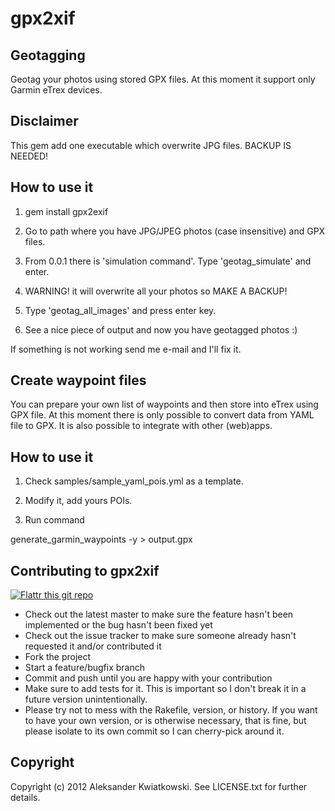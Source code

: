 gpx2xif
=======

Geotagging
----------

Geotag your photos using stored GPX files. At this moment it support only Garmin eTrex devices.


Disclaimer
----------

This gem add one executable which overwrite JPG files. BACKUP IS NEEDED!


How to use it
-------------

1. gem install gpx2exif

2. Go to path where you have JPG/JPEG photos (case insensitive) and GPX files.

3. From 0.0.1 there is 'simulation command'. Type 'geotag_simulate' and enter.

4. WARNING! it will overwrite all your photos so MAKE A BACKUP!

5. Type 'geotag_all_images' and press enter key.

6. See a nice piece of output and now you have geotagged photos :)


If something is not working send me e-mail and I'll fix it.


Create waypoint files
---------------------

You can prepare your own list of waypoints and then store into eTrex using GPX file. At this moment there is
only possible to convert data from YAML file to GPX. It is also possible to integrate with other (web)apps.

How to use it
-------------

1. Check samples/sample_yaml_pois.yml as a template.

2. Modify it, add yours POIs.

3. Run command

  generate_garmin_waypoints -y <YAML input file> > output.gpx



Contributing to gpx2xif
-------------------------------

[![Flattr this git repo](http://api.flattr.com/button/flattr-badge-large.png)](https://flattr.com/submit/auto?user_id=bobik314&url=https://github.com/akwiatkowski/gpx2xif&title=gpx2xif&language=en_GB&tags=github&category=software)

* Check out the latest master to make sure the feature hasn't been implemented or the bug hasn't been fixed yet
* Check out the issue tracker to make sure someone already hasn't requested it and/or contributed it
* Fork the project
* Start a feature/bugfix branch
* Commit and push until you are happy with your contribution
* Make sure to add tests for it. This is important so I don't break it in a future version unintentionally.
* Please try not to mess with the Rakefile, version, or history. If you want to have your own version, or is otherwise necessary, that is fine, but please isolate to its own commit so I can cherry-pick around it.


Copyright
---------

Copyright (c) 2012 Aleksander Kwiatkowski. See LICENSE.txt for
further details.

